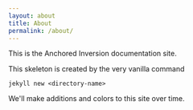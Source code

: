 ```yaml
---
layout: about
title: About
permalink: /about/
---
```


This is the Anchored Inversion documentation site.

This skeleton is created by the very vanilla command

```
jekyll new <directory-name>
```

We'll make additions and colors to this site over time.